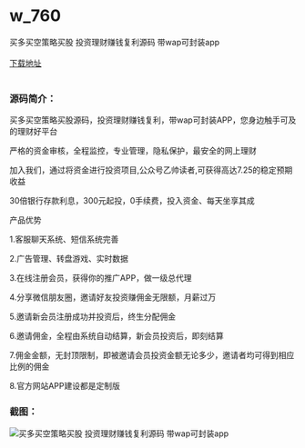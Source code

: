 # w_760
买多买空策略买股 投资理财赚钱复利源码 带wap可封装app
<br/></br>
[下载地址](https://www.uuid2.com/760.html "下载地址")
<br/></br>
<h3>源码简介：</h3>
<p>买多买空策略买股源码，投资理财赚钱复利，带wap可封装APP，您身边触手可及的理财好平台<p>
<p>严格的资金审核，全程监控，专业管理，隐私保护，最安全的网上理财<p>
<p>加入我们，通过将资金进行投资项目,公众号乙帅读者,可获得高达7.25的稳定预期收益<p>
<p>30倍银行存款利息，300元起投，0手续费，投入资金、每天坐享其成<p>
<p>产品优势<p>
<p>1.客服聊天系统、短信系统完善<p>
<p>2.广告管理、转盘游戏、实时数据<p>
<p>3.在线注册会员，获得你的推广APP，做一级总代理<p>
<p>4.分享微信朋友圈，邀请好友投资赚佣金无限额，月薪过万<p>
<p>5.邀请新会员注册成功并投资后，终生分配佣金<p>
<p>6.邀请佣金，全程由系统自动结算，新会员投资后，即刻结算<p>
<p>7.佣金金额，无封顶限制，即被邀请会员投资金额无论多少，邀请者均可得到相应比例的佣金<p>
<p>8.官方网站APP建设都是定制版<p>
<h3>截图：</h3>
<img src="https://www.uuid2.com/wp-content/uploads/img/202105/f64a7d3420.jpg" alt="买多买空策略买股 投资理财赚钱复利源码 带wap可封装app">
